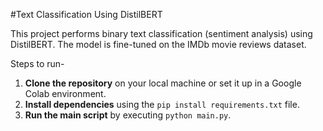 #Text Classification Using DistilBERT

This project performs binary text classification (sentiment analysis) using DistilBERT. The model is fine-tuned on the IMDb movie reviews dataset.

Steps to run-
1. **Clone the repository** on your local machine or set it up in a Google Colab environment.
2. **Install dependencies** using the `pip install requirements.txt` file.
3. **Run the main script** by executing `python main.py`.
